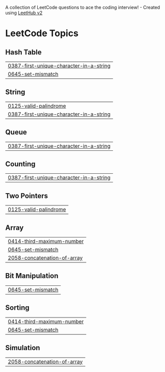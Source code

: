 A collection of LeetCode questions to ace the coding interview! - Created using [LeetHub v2](https://github.com/arunbhardwaj/LeetHub-2.0)
<!---LeetCode Topics Start-->
# LeetCode Topics
## Hash Table
|  |
| ------- |
| [0387-first-unique-character-in-a-string](https://github.com/toufiq-dev/leetcode-practices/tree/master/0387-first-unique-character-in-a-string) |
| [0645-set-mismatch](https://github.com/toufiq-dev/leetcode-practices/tree/master/0645-set-mismatch) |
## String
|  |
| ------- |
| [0125-valid-palindrome](https://github.com/toufiq-dev/leetcode-practices/tree/master/0125-valid-palindrome) |
| [0387-first-unique-character-in-a-string](https://github.com/toufiq-dev/leetcode-practices/tree/master/0387-first-unique-character-in-a-string) |
## Queue
|  |
| ------- |
| [0387-first-unique-character-in-a-string](https://github.com/toufiq-dev/leetcode-practices/tree/master/0387-first-unique-character-in-a-string) |
## Counting
|  |
| ------- |
| [0387-first-unique-character-in-a-string](https://github.com/toufiq-dev/leetcode-practices/tree/master/0387-first-unique-character-in-a-string) |
## Two Pointers
|  |
| ------- |
| [0125-valid-palindrome](https://github.com/toufiq-dev/leetcode-practices/tree/master/0125-valid-palindrome) |
## Array
|  |
| ------- |
| [0414-third-maximum-number](https://github.com/toufiq-dev/leetcode-practices/tree/master/0414-third-maximum-number) |
| [0645-set-mismatch](https://github.com/toufiq-dev/leetcode-practices/tree/master/0645-set-mismatch) |
| [2058-concatenation-of-array](https://github.com/toufiq-dev/leetcode-practices/tree/master/2058-concatenation-of-array) |
## Bit Manipulation
|  |
| ------- |
| [0645-set-mismatch](https://github.com/toufiq-dev/leetcode-practices/tree/master/0645-set-mismatch) |
## Sorting
|  |
| ------- |
| [0414-third-maximum-number](https://github.com/toufiq-dev/leetcode-practices/tree/master/0414-third-maximum-number) |
| [0645-set-mismatch](https://github.com/toufiq-dev/leetcode-practices/tree/master/0645-set-mismatch) |
## Simulation
|  |
| ------- |
| [2058-concatenation-of-array](https://github.com/toufiq-dev/leetcode-practices/tree/master/2058-concatenation-of-array) |
<!---LeetCode Topics End-->